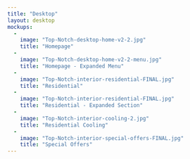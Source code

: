 ```yaml
---
title: "Desktop"
layout: desktop
mockups:
  -
    image: "Top-Notch-desktop-home-v2-2.jpg"
    title: "Homepage"
  -
    image: "Top-Notch-desktop-home-v2-2-menu.jpg"
    title: "Homepage - Expanded Menu"
  -
    image: "Top-Notch-interior-residential-FINAL.jpg"
    title: "Residential"
  -
    image: "Top-Notch-interior-residential-FINAL.jpg"
    title: "Residential - Expanded Section"
  -
    image: "Top-Notch-interior-cooling-2.jpg"
    title: "Residential Cooling"
  -
    image: "Top-Notch-interior-special-offers-FINAL.jpg"
    title: "Special Offers"
---
```

